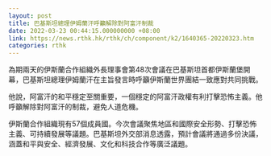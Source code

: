 ```yaml
---
layout: post
title: 巴基斯坦總理伊姆蘭汗呼籲解除對阿富汗制裁
date: 2022-03-23 00:44:15.000000000 +08:00
link: https://news.rthk.hk/rthk/ch/component/k2/1640365-20220323.htm
categories: rthk
---
```


為期兩天的伊斯蘭合作組織外長理事會第48次會議在巴基斯坦首都伊斯蘭堡開幕，巴基斯坦總理伊姆蘭汗在主旨發言時呼籲伊斯蘭世界團結一致應對共同挑戰。

他說，阿富汗的和平穩定至關重要，一個穩定的阿富汗政權有利打擊恐怖主義。他呼籲解除對阿富汗的制裁，避免人道危機。

伊斯蘭合作組織現有57個成員國。今次會議聚焦地區和國際安全形勢、打擊恐怖主義、可持續發展等議題。巴基斯坦外交部消息透露，預計會議將通過多份決議，涵蓋和平與安全、經濟發展、文化和科技合作等廣泛議題。
